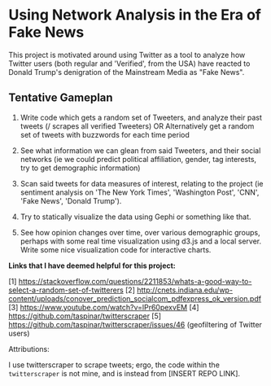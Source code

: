 # Using Network Analysis in the Era of Fake News

This project is motivated around using Twitter as a tool to analyze how Twitter
users (both regular and 'Verified', from the USA) have reacted to Donald Trump's
denigration of the Mainstream Media as "Fake News".

## Tentative Gameplan

1) Write code which gets a random set of Tweeters, and analyze their past tweets
(/ scrapes all verified Tweeters)
OR Alternatively get a random set of tweets with buzzwords for each time period

2) See what information we can glean from said Tweeters, and their social networks
(ie we could predict political affiliation, gender, tag interests, try to
 get demographic information)

3) Scan said tweets for data measures of interest, relating to the project
(ie sentiment analysis on 'The New York Times', 'Washington Post', 'CNN',
'Fake News', 'Donald Trump').

4) Try to statically visualize the data using Gephi or something like that.

5) See how opinion changes over time, over various demographic groups, perhaps
with some real time visualization using d3.js and a local server. Write some
nice visualization code for interactive charts.

**Links that I have deemed helpful for this project:**

[1] https://stackoverflow.com/questions/2211853/whats-a-good-way-to-select-a-random-set-of-twitterers
[2] http://cnets.indiana.edu/wp-content/uploads/conover_prediction_socialcom_pdfexpress_ok_version.pdf
[3] https://www.youtube.com/watch?v=lPr60pexvEM
[4] https://github.com/taspinar/twitterscraper
[5] https://github.com/taspinar/twitterscraper/issues/46 (geofiltering of Twitter users)

Attributions:

I use twitterscraper to scrape tweets; ergo, the code within the `twitterscraper` is not mine, and is instead from [INSERT REPO LINK].
